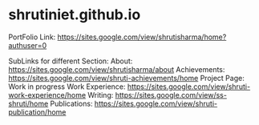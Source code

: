 # shrutiniet.github.io

PortFolio Link: https://sites.google.com/view/shrutisharma/home?authuser=0


SubLinks for different Section:
About: https://sites.google.com/view/shrutisharma/about
Achievements: https://sites.google.com/view/shruti-achievements/home
Project Page: Work in progress
Work Experience: https://sites.google.com/view/shruti-work-experience/home
Writing: https://sites.google.com/view/ss-shruti/home
Publications: https://sites.google.com/view/shruti-publication/home

